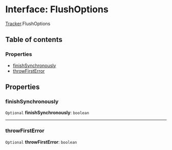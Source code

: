 # Interface: FlushOptions

[Tracker](/en/auto-docs/reactive/modules/Tracker.md).FlushOptions

## Table of contents

### Properties

* [finishSynchronously](/en/auto-docs/reactive/interfaces/Tracker.FlushOptions.md#finishsynchronously)
* [throwFirstError](/en/auto-docs/reactive/interfaces/Tracker.FlushOptions.md#throwfirsterror)

## Properties

### finishSynchronously

`Optional` **finishSynchronously**: `boolean`

***

### throwFirstError

`Optional` **throwFirstError**: `boolean`
